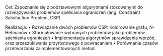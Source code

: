 Cel:
  Zapoznanie się z podstawowymi algorytmami stosowanymi do rozwiązywania problemów spełniania ograniczeń (ang. Constraint Satisfaction Problem, CSP)
  
Realizacja:
• Rozwiązanie dwóch problemów CSP: Kolorowanie grafu, N-Hetmanów
•  Sformułowanie wybranych problemów jako problemów spełniania ograniczeń
•  Implementacja algorytmów sprawdzenia wprzód, oraz przeszukiwania przyrostowego
z powracaniem
•   Porównanie czasów przetwarzania zaimplementowanych metod
